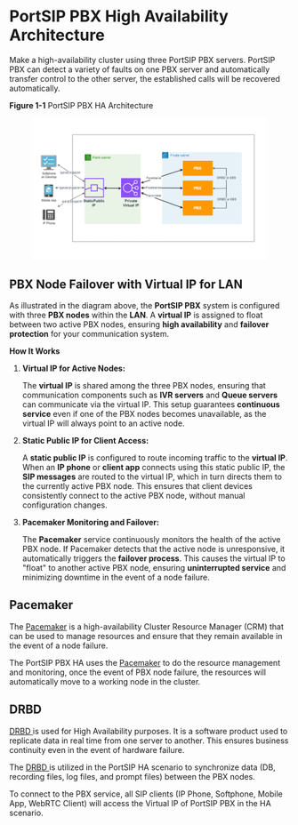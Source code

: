 # PortSIP PBX High Availability Architecture

Make a high-availability cluster using three PortSIP PBX servers. PortSIP PBX can detect a variety of faults on one PBX server and automatically transfer control to the other server, the established calls will be recovered automatically.

**Figure 1-1**   PortSIP PBX HA Architecture

<figure><img src="../../../.gitbook/assets/pbx_ha_arch_diagram.png" alt=""><figcaption></figcaption></figure>

## PBX Node Failover with Virtual IP for LAN

As illustrated in the diagram above, the **PortSIP PBX** system is configured with three **PBX nodes** within the **LAN**. A **virtual IP** is assigned to float between two active PBX nodes, ensuring **high availability** and **failover protection** for your communication system.

**How It Works**

1.  **Virtual IP for Active Nodes:**

    The **virtual IP** is shared among the three PBX nodes, ensuring that communication components such as **IVR servers** and **Queue servers** can communicate via the virtual IP. This setup guarantees **continuous service** even if one of the PBX nodes becomes unavailable, as the virtual IP will always point to an active node.
2.  **Static Public IP for Client Access:**

    A **static public IP** is configured to route incoming traffic to the **virtual IP**. When an **IP phone** or **client app** connects using this static public IP, the **SIP messages** are routed to the virtual IP, which in turn directs them to the currently active PBX node. This ensures that client devices consistently connect to the active PBX node, without manual configuration changes.
3.  **Pacemaker Monitoring and Failover:**

    The **Pacemaker** service continuously monitors the health of the active PBX node. If Pacemaker detects that the active node is unresponsive, it automatically triggers the **failover process**. This causes the virtual IP to "float" to another active PBX node, ensuring **uninterrupted service** and minimizing downtime in the event of a node failure.

## Pacemaker

The [Pacemaker](http://www.clusterlabs.org/) is a high-availability Cluster Resource Manager (CRM) that can be used to manage resources and ensure that they remain available in the event of a node failure.

The PortSIP PBX HA uses the [Pacemaker](http://www.clusterlabs.org/) to do the resource management and monitoring, once the event of PBX node failure, the resources will automatically move to a working node in the cluster.&#x20;

## DRBD

[DRBD ](https://linbit.com/drbd/)is used for High Availability purposes. It is a software product used to replicate data in real time from one server to another. This ensures business continuity even in the event of hardware failure.

The [DRBD ](https://linbit.com/drbd/)is utilized in the PortSIP HA scenario to synchronize data (DB, recording files, log files, and prompt files) between the PBX nodes.

To connect to the PBX service, all SIP clients (IP Phone, Softphone, Mobile App, WebRTC Client) will access the Virtual IP of PortSIP PBX in the HA scenario.

